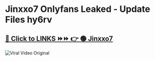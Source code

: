 
 # Jinxxo7 Onlyfans Leaked - Update Files hy6rv

## <h2><a href="https://clipsfans.com/Jinxxo7&ref=git">🔗 Click to LINKS ⏩⏩ 👉 🟢 Jinxxo7 </a></h2>

<a href="https://clipsfans.com/Jinxxo7&ref=git" rel="nofollow" data-target="animated-image.originalLink"><img src="https://i.ibb.co.com/xMMVF88/686577567.gif" alt="Viral Video Original" style="max-width: 100%; display: inline-block;" data-target="animated-image.originalImage"></a>

